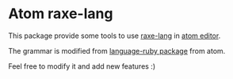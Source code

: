 # Atom raxe-lang

This package provide some tools to use [raxe-lang](https://raxe-lang.org/) in [atom editor](https://atom.io/).

The grammar is modified from [language-ruby package](https://github.com/atom/language-ruby) from atom.

Feel free to modify it and add new features :)
